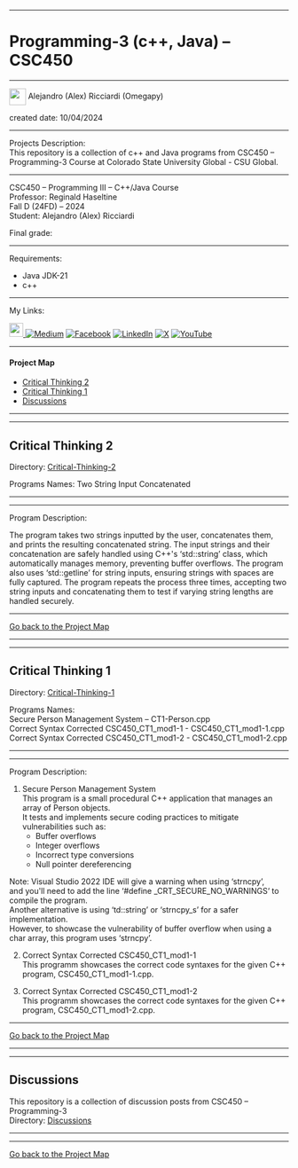 ﻿-----------------------------------------------------------------------------------------------------------------------------
# Programming-3 (c++, Java) – CSC450  
-----------------------------------------------------------------------------------------------------------------------------

<img width="30" height="30" align="center" src="https://github.com/user-attachments/assets/a8e0ea66-5d8f-43b3-8fff-2c3d74d57f53"> Alejandro (Alex) Ricciardi (Omegapy)      

created date: 10/04/2024  

-----------------------------------------------------------------------------------------------------------------------------

Projects Description:    
This repository is a collection of c++ and Java programs from CSC450 – Programming-3 Course at Colorado State University Global - CSU Global.  

-----------------------------------------------------------------------------------------------------------------------------

CSC450 – Programming III – C++/Java Course    
Professor: Reginald Haseltine  
Fall D (24FD) – 2024   
Student: Alejandro (Alex) Ricciardi   

Final grade:  

-----------------------------------------------------------------------------------------------------------------------------

Requirements:  
- Java JDK-21  
- c++  

-----------------------------------------------------------------------------------------------------------------------------
My Links:   

<span><a href="https://www.alexomegapy.com" target="_blank"><img width="25" height="25" src="https://github.com/user-attachments/assets/a8e0ea66-5d8f-43b3-8fff-2c3d74d57f53"></span>    [![Medium](https://img.shields.io/badge/Medium-12100E?style=for-the-badge&logo=medium&logoColor=whit)](https://medium.com/@alex.omegapy)    [![Facebook](https://img.shields.io/badge/Facebook-%231877F2.svg?logo=Facebook&logoColor=white)](https://www.facebook.com/profile.php?id=100089638857137)    [![LinkedIn](https://img.shields.io/badge/LinkedIn-%230077B5.svg?logo=linkedin&logoColor=white)](https://linkedin.com/in/alex-ricciardi)    [![X](https://img.shields.io/badge/X-black.svg?logo=X&logoColor=white)](https://x.com/AlexOmegapy)    [![YouTube](https://img.shields.io/badge/YouTube-%23FF0000.svg?logo=YouTube&logoColor=white)](https://www.youtube.com/channel/UC4rMaQ7sqywMZkfS1xGh2AA)    

-----------------------------------------------------------------------------------------------------------------------------

#### Project Map  
 
- [Critical Thinking 2](#critical-thinking-2) 
- [Critical Thinking 1](#critical-thinking-1)   
- [Discussions](#discussions)  

-----------------------------------------------------------------------------------------------------------------------------
-----------------------------------------------------------------------------------------------------------------------------
## Critical Thinking 2  
Directory: [Critical-Thinking-2](https://github.com/Omegapy/My-Academics-Portfolio/tree/main/Programming-3-CSC450/Critical-Thinking-2)  

Programs Names: Two String Input Concatenated  

-----------------------------------------------------------------------------------------------------------------------------
-----------------------------------------------------------------------------------------------------------------------------

Program Description:  

The program takes two strings inputted by the user, concatenates them, 
and prints the resulting concatenated string. 
The input strings and their concatenation are safely handled using C++'s ‘std::string’ class, 
which automatically manages memory, preventing buffer overflows.
The program also uses ‘std::getline’ for string inputs, ensuring strings with spaces are fully captured. 
The program repeats the process three times, accepting two string inputs and concatenating them 
to test if varying string lengths are handled securely. 

-------------------------------------------------------------------------------------------

[Go back to the Project Map](#project-map)

-----------------------------------------------------------------------------------------------------------------------------
-----------------------------------------------------------------------------------------------------------------------------
## Critical Thinking 1  
Directory: [Critical-Thinking-1](https://github.com/Omegapy/My-Academics-Portfolio/tree/main/Programming-3-CSC450/Critical-Thinking-1)  

Programs Names:     
   Secure Person Management System – CT1-Person.cpp  
   Correct Syntax Corrected CSC450_CT1_mod1-1 - CSC450_CT1_mod1-1.cpp  
   Correct Syntax Corrected CSC450_CT1_mod1-2 - CSC450_CT1_mod1-2.cpp

-----------------------------------------------------------------------------------------------------------------------------
-----------------------------------------------------------------------------------------------------------------------------

Program Description:  

1. Secure Person Management System  
This program is a small procedural C++ application that manages an array of Person objects.   
It tests and implements secure coding practices to mitigate vulnerabilities such as:  
	- Buffer overflows  
	- Integer overflows  
	- Incorrect type conversions   
	- Null pointer dereferencing  

Note: Visual Studio 2022 IDE will give a warning when using ‘strncpy’,  
and you'll need to add the line ‘#define _CRT_SECURE_NO_WARNINGS‘ to compile the program.  
Another alternative is using ‘td::string’ or ‘strncpy_s’ for a safer implementation.  
However, to showcase the vulnerability of buffer overflow when using a char array, this program uses ‘strncpy’.  

2. Correct Syntax Corrected CSC450_CT1_mod1-1  
This programm showcases the correct code syntaxes for the given C++ program, CSC450_CT1_mod1-1.cpp.

3. Correct Syntax Corrected CSC450_CT1_mod1-2  
This programm showcases the correct code syntaxes for the given C++ program, CSC450_CT1_mod1-2.cpp.  

-------------------------------------------------------------------------------------------

[Go back to the Project Map](#project-map)

-----------------------------------------------------------------------------------------------------------------------------
-----------------------------------------------------------------------------------------------------------------------------
## Discussions 
This repository is a collection of discussion posts from CSC450 – Programming-3   
Directory: [Discussions](https://github.com/Omegapy/My-Academics-Portfolio/tree/main/Programming-3-CSC450/Discussions)  

-----------------------------------------------------------------------------------------------------------------------------
-----------------------------------------------------------------------------------------------------------------------------

[Go back to the Project Map](#project-map)

